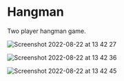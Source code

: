 # Hangman
Two player hangman game.


![Screenshot 2022-08-22 at 13 42 27](https://user-images.githubusercontent.com/92161954/185923895-dacee706-c0bc-4998-b18b-e40caac43b7a.png)

![Screenshot 2022-08-22 at 13 42 36](https://user-images.githubusercontent.com/92161954/185923893-8456c71c-72b4-458c-87f7-c8ba24aa3e8a.png)

![Screenshot 2022-08-22 at 13 42 45](https://user-images.githubusercontent.com/92161954/185923899-b31fbf4f-d4fb-46b1-b6e1-da5e6139cac8.png)
